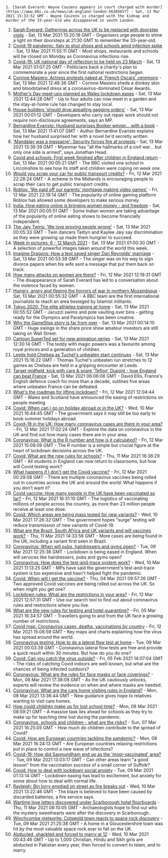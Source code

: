 
    1. [Sarah Everard: Wayne Couzens appears in court charged with murder](https://www.bbc.co.uk/news/uk-england-london-56385657) - Sat, 13 Mar 2021 15:33:52 GMT - Wayne Couzens is charged with the kidnap and murder of the 33-year-old who disappeared in south London.
1. [Sarah Everard: Gatherings across the UK to be replaced with doorstep vigils](https://www.bbc.co.uk/news/uk-56384758) - Sat, 13 Mar 2021 15:20:18 GMT - Organisers urge people to shine a light on their doorsteps at 21:30 GMT to remember the 33-year-old.
1. [Covid-19 pandemic: Italy to shut shops and schools amid infection spike](https://www.bbc.co.uk/news/world-europe-56382608) - Sat, 13 Mar 2021 11:55:11 GMT - Most shops, restaurants and schools will be closed on Monday as Coronavirus infections rise.
1. [Covid-19: UK national day of reflection to be held on 23 March](https://www.bbc.co.uk/news/uk-56379232) - Sat, 13 Mar 2021 01:07:25 GMT - Politicians back a charity's plan to commemorate a year since the first national restrictions began.
1. [Corinne Masiero: Actress protests naked at 'French Oscars' ceremony](https://www.bbc.co.uk/news/entertainment-arts-56382612) - Sat, 13 Mar 2021 12:46:36 GMT - Corinne Masiero sheds a donkey skin and bloodstained dress at a coronavirus-dominated César Awards.
1. [Mother's Day meet-ups planned as Wales lockdown eases](https://www.bbc.co.uk/news/uk-wales-56379278) - Sat, 13 Mar 2021 12:44:28 GMT - Up to four adults can now meet in a garden and the stay-at-home rule has changed to stay local.
1. [House builders 'should drop appalling gagging orders'](https://www.bbc.co.uk/news/business-56376112) - Sat, 13 Mar 2021 00:01:12 GMT - Developers who carry out repair work should not require non-disclosure agreements, says an MP.
1. [Bernardine Evaristo: Husband surprises Booker winner… with a book](https://www.bbc.co.uk/news/uk-56385395) - Sat, 13 Mar 2021 11:41:07 GMT - Author Bernardine Evaristo explains how her husband surprised her with a novel he'd secretly written.
1. ['Mandalay was a massacre': Security forces fire at protests](https://www.bbc.co.uk/news/world-asia-56386348) - Sat, 13 Mar 2021 13:36:39 GMT - Myanmar has "all the hallmarks of a civil war... but only one side is armed", says Jonathan Head.
1. [Covid and schools: First week finished after children in England return](https://www.bbc.co.uk/news/education-56375885) - Sat, 13 Mar 2021 00:05:21 GMT - The BBC visited one school in Lincolnshire to see how its staff and children were coping on week one.
1. [Would you scrap your car for public transport credits?](https://www.bbc.co.uk/news/business-56373096) - Fri, 12 Mar 2021 22:28:24 GMT - A scheme in the Midlands is encouraging people to scrap their cars to get public transport credits.
1. [Roblox: 'We paid off our parents' mortgage making video games'](https://www.bbc.co.uk/news/business-56354253) - Fri, 12 Mar 2021 22:19:14 GMT - The popularity of online gaming platform Roblox has allowed some developers to make serious money.
1. [India: How eating online is bringing women money - and freedom](https://www.bbc.co.uk/news/world-asia-india-56373660) - Sat, 13 Mar 2021 00:05:51 GMT - Some Indian women are taking advantage of the popularity of online eating shows to become financially independent.
1. [The Jaiy Twins: ‘We love proving people wrong’](https://www.bbc.co.uk/news/uk-england-london-56353938) - Sat, 13 Mar 2021 00:05:33 GMT - Twin dancers Taitlyn and Kaylee Jaiy say discrimination as they were growing up made them hungrier to succeed.
1. [Week in pictures: 6 - 12 March 2021](https://www.bbc.co.uk/news/in-pictures-56371922) - Sat, 13 Mar 2021 01:00:30 GMT - A selection of powerful images taken around the world this week.
1. [Imagine Dragons: How a text saved singer Dan Reynolds' marriage](https://www.bbc.co.uk/news/entertainment-arts-56376731) - Sat, 13 Mar 2021 00:53:39 GMT - The singer was on his way to sign divorce papers when his wife sent a message that put them back on track.
1. [How many attacks on women are there?](https://www.bbc.co.uk/news/explainers-56365412) - Fri, 12 Mar 2021 12:19:31 GMT - The disappearance of Sarah Everard has led to a conversation about the violence faced by women.
1. [Hungry, angry and fleeing the horrors of war in northern Mozambique](https://www.bbc.co.uk/news/world-africa-56373651) - Sat, 13 Mar 2021 00:55:32 GMT - A BBC team are the first international journalists to reach an area besieged by Islamist militants.
1. [Tokyo 2020: The elite athletes training at home](https://www.bbc.co.uk/news/newsbeat-56264594) - Sat, 13 Mar 2021 00:55:52 GMT - Jacuzzi swims and pole vaulting over bins - getting ready for the Olympics and Paralympics has been creative.
1. [Why the GameStop story is far from over](https://www.bbc.co.uk/news/technology-56357526) - Sat, 13 Mar 2021 00:14:10 GMT - Huge swings in the share price show amateur investors are still taking on Wall Street.
1. [Cartoon SuperTed set for new animation series](https://www.bbc.co.uk/news/uk-wales-56011789) - Sat, 13 Mar 2021 12:30:14 GMT - The teddy with magic powers was a favourite among royal princes and a generation of children.
1. [Leeds hold Chelsea as Tuchel's unbeaten start continues](https://www.bbc.co.uk/sport/football/56247499) - Sat, 13 Mar 2021 15:16:22 GMT - Thomas Tuchel's unbeaten run stretches to 12 games as Chelsea are held in a gripping encounter at Leeds.
1. [Target midfield, kick with care & snare 'Teflon' Dupont - how England can beat France](https://www.bbc.co.uk/sport/rugby-union/56361558) - Sat, 13 Mar 2021 06:06:08 GMT - David Ellis, France's English defence coach for more than a decade, outlines five areas where unbeaten France can be defeated.
1. [What's the roadmap for lifting lockdown?](https://www.bbc.co.uk/news/explainers-52530518) - Fri, 12 Mar 2021 12:04:44 GMT - Wales and Scotland have announced the easing of restrictions on people meeting
1. [Covid: When can I go on holiday abroad or in the UK?](https://www.bbc.co.uk/news/explainers-52646738) - Wed, 10 Mar 2021 16:44:45 GMT - The government says it may still be too early to book summer holidays abroad.
1. [Covid-19 in the UK: How many coronavirus cases are there in your area?](https://www.bbc.co.uk/news/uk-51768274) - Fri, 12 Mar 2021 17:02:24 GMT - Explore the data on coronavirus in the UK and find out how many cases there are in your area.
1. [Coronavirus: What is the R number and how is it calculated?](https://www.bbc.co.uk/news/health-52473523) - Fri, 12 Mar 2021 15:08:09 GMT - The R number is a simple but crucial figure at the heart of lockdown decisions across the UK.
1. [Covid: What are the new rules for schools?](https://www.bbc.co.uk/news/education-51643556) - Thu, 11 Mar 2021 16:36:29 GMT - All students in England can now return to classrooms, but how will Covid testing work?
1. [What happens if I don't get the Covid vaccine?](https://www.bbc.co.uk/news/health-56359242) - Fri, 12 Mar 2021 00:29:08 GMT - There are multiple coronavirus vaccines being rolled out in countries across the UK and around the world. What happens if you don't want it?
1. [Covid vaccine: How many people in the UK have been vaccinated so far?](https://www.bbc.co.uk/news/health-55274833) - Fri, 12 Mar 2021 16:31:10 GMT - The logistics of vaccinating millions of people across the country, as more than 23 million people receive at least one dose.
1. [Covid: Which areas are being mass tested for new variants?](https://www.bbc.co.uk/news/explainers-54872039) - Wed, 10 Mar 2021 17:26:32 GMT - The government hopes "surge" testing will reduce transmission of new variants of Covid-19.
1. [What are the Brazil, South Africa and UK variants and will vaccines work?](https://www.bbc.co.uk/news/health-55659820) - Thu, 11 Mar 2021 14:33:58 GMT - More cases are being found in the UK, including a variant first seen in Brazil.
1. [Coronavirus: When will pubs, hairdressers and gyms open?](https://www.bbc.co.uk/news/explainers-53349989) - Tue, 09 Mar 2021 12:25:36 GMT - Lockdown is being eased in England. When will services like hairdressers, pubs and gyms open?
1. [Coronavirus: How does the test-and-trace system work?](https://www.bbc.co.uk/news/explainers-52442754) - Wed, 10 Mar 2021 11:13:25 GMT - MPs have said the government's test-and-trace system is too expensive and hasn't helped fight the pandemic.
1. [Covid: When will I get the vaccine?](https://www.bbc.co.uk/news/health-55045639) - Thu, 04 Mar 2021 09:57:26 GMT - Two approved Covid vaccines are being rolled out across the UK. So when might you get one?
1. [Lockdown rules: What are the restrictions in your area?](https://www.bbc.co.uk/news/uk-54373904) - Fri, 12 Mar 2021 12:57:31 GMT - Use our search tool to find out about coronavirus rules and restrictions where you live.
1. [What are the new rules for testing and hotel quarantine?](https://www.bbc.co.uk/news/explainers-52544307) - Fri, 05 Mar 2021 16:34:57 GMT - Travellers going to and from the UK face a growing number of restrictions.
1. [Covid map: Coronavirus cases, deaths, vaccinations by country](https://www.bbc.co.uk/news/world-51235105) - Fri, 12 Mar 2021 15:06:59 GMT - Key maps and charts explaining how the virus has spread around the world.
1. [Coronavirus testing: How to do a lateral flow test at home](https://www.bbc.co.uk/news/health-56326456) - Tue, 09 Mar 2021 00:03:39 GMT - Coronavirus lateral flow tests are free and provide a quick result within 30 minutes. But how do you do one?
1. [Covid: Can you catch the virus outside?](https://www.bbc.co.uk/news/explainers-55680305) - Fri, 05 Feb 2021 14:07:04 GMT - The risks of catching Covid indoors are well-known, but what are the chances of being infected outdoors?
1. [Coronavirus: What are the rules for face masks or face coverings?](https://www.bbc.co.uk/news/health-51205344) - Mon, 08 Mar 2021 17:38:08 GMT - As the UK cautiously unlocks, experts will review the evidence on when and where masks are needed.
1. [Coronavirus: What are the care home visiting rules in England?](https://www.bbc.co.uk/news/explainers-53503712) - Mon, 08 Mar 2021 13:36:44 GMT - New guidance gives hope to relatives wanting to visit care homes.
1. [How could children make up for lost school time?](https://www.bbc.co.uk/news/explainers-55938837) - Mon, 08 Mar 2021 08:59:21 GMT - A massive task lies ahead for schools as they try to make up for teaching time lost during the pandemic.
1. [Coronavirus, schools and children - what are the risks?](https://www.bbc.co.uk/news/health-52003804) - Sun, 07 Mar 2021 16:25:05 GMT - How much do children contribute to the spread of Covid?
1. [Covid: How are European countries tackling the pandemic?](https://www.bbc.co.uk/news/explainers-53640249) - Mon, 08 Mar 2021 16:24:13 GMT - Are European countries relaxing restrictions put in place to control a new wave of infections?
1. [Covid-19: How did Saxmundham end up as the 'most-vaccinated' area?](https://www.bbc.co.uk/news/uk-england-suffolk-56320986) - Tue, 09 Mar 2021 13:03:17 GMT - Can other areas learn "a good lesson" from the vaccination success of a small corner of Suffolk?
1. [Covid: How to deal with lockdown social anxiety](https://www.bbc.co.uk/news/newsbeat-56323453) - Tue, 09 Mar 2021 01:13:14 GMT - Lockdown easing has lead to excitement, but anxiety for some about how to deal with normal life.
1. [Rayleigh: Bin lorry emptied on street as fire breaks out](https://www.bbc.co.uk/news/uk-england-essex-56347763) - Wed, 10 Mar 2021 13:22:46 GMT - The blaze is believed to have been caused by discarded batteries, a fire service says.
1. [Wartime love letters discovered under Scarborough hotel floorboards](https://www.bbc.co.uk/news/uk-england-york-north-yorkshire-56339136) - Thu, 11 Mar 2021 08:10:05 GMT - Archaeologists hope to find out who the mystery sweethearts were after the discovery in Scarborough.
1. [Winchcombe meteorite: Cotswold town reacts to space rock discovery](https://www.bbc.co.uk/news/uk-56341461) - Tue, 09 Mar 2021 21:25:38 GMT - A home in a Gloucestershire town was hit by the most valuable space rock ever to fall on the UK.
1. [Abducted, shackled and forced to marry at 12](https://www.bbc.co.uk/news/stories-56337182) - Wed, 10 Mar 2021 00:43:46 GMT - Up to 1,000 Christian, Hindu and Sikh girls are abducted in Pakistan every year, then forced to convert to Islam, and to marry.

